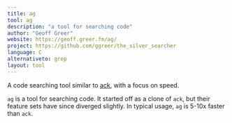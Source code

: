 ```yaml
---
title: ag
tool: ag
description: "a tool for searching code"
author: "Geoff Greer"
website: https://geoff.greer.fm/ag/
project: https://github.com/ggreer/the_silver_searcher
language: C
alternativeto: grep
layout: tool
---
```


A code searching tool similar to [ack](/ack/), with a focus on speed.

`ag` is a tool for searching code. It started off as a clone of `ack`, but
their feature sets have since diverged slightly. In typical usage, `ag` is
5-10x faster than `ack`.
